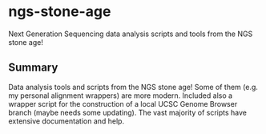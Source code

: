 # ngs-stone-age
Next Generation Sequencing data analysis scripts and tools from the NGS stone age!

## Summary
Data analysis tools and scripts from the NGS stone age! Some of them (e.g. my 
personal alignment wrappers) are more modern. Included also a wrapper script for
the construction of a local UCSC Genome Browser branch (maybe needs some updating).
The vast majority of scripts have extensive documentation and help.
